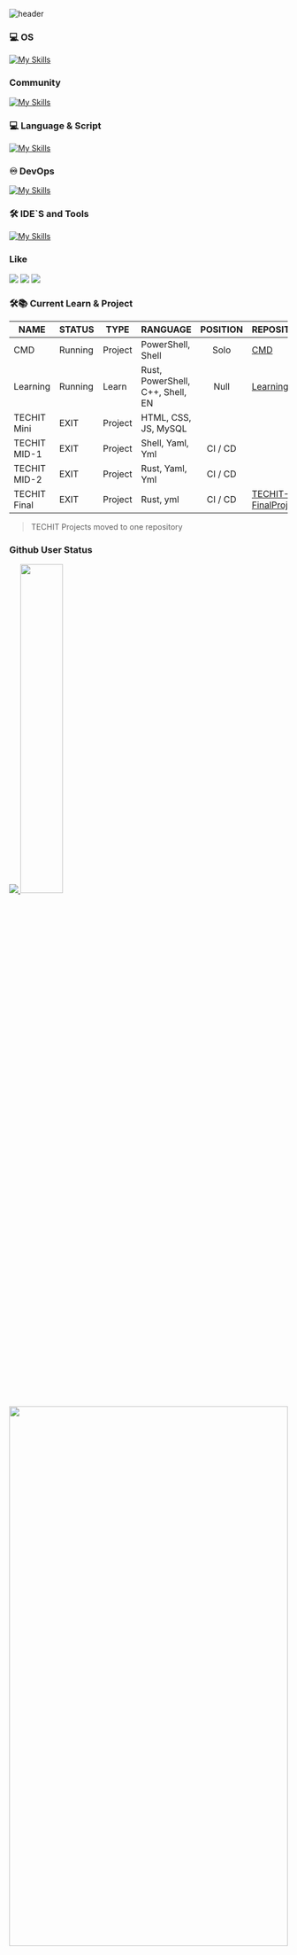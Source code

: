 ![header](https://capsule-render.vercel.app/api?type=waving&color=auto&height=300&section=header&text=Who%20am%20I&fontSize=90)

### 💻 OS
[![My Skills](https://skillicons.dev/icons?i=windows,ubuntu)](https://skillicons.dev)

### Community
[![My Skills](https://skillicons.dev/icons?i=discord)](https://skillicons.dev)

### 💻 Language & Script
[![My Skills](https://skillicons.dev/icons?i=bash,powershell,rust,go,cs,dotnet)](https://skillicons.dev)

### ♾ DevOps
[![My Skills](https://skillicons.dev/icons?i=linux,githubactions,docker,kubernetes,aws)](https://skillicons.dev)

### 🛠️ IDE`S and Tools
[![My Skills](https://skillicons.dev/icons?i=git,vscode,idea,rider)](https://skillicons.dev)
</br>

### Like
<img src="https://img.shields.io/badge/F1-E10600?style=for-the-badge&logo=F1&logoColor=white"/></a>
<img src="https://img.shields.io/badge/Red Bull-DB0A40?style=for-the-badge&logo=redbull&logoColor=white"/></a>
<img src="https://img.shields.io/badge/Rust-000000?style=for-the-badge&logo=Rust&logoColor=white"/></a>

### 🛠📚 Current Learn & Project
| NAME | STATUS | TYPE | RANGUAGE | POSITION | REPOSITORY |
|------|--------|------|----------|:----------:|------------|
| CMD  | Running | Project | PowerShell, Shell | Solo | [CMD](https://github.com/gunwoo8873/CMD.git) |
| Learning | Running | Learn | Rust, PowerShell, C++, Shell, EN | Null | [Learning](https://github.com/gunwoo8873/Learning.git) |
| TECHIT Mini | EXIT | Project | HTML, CSS, JS, MySQL|  |  |
| TECHIT MID-1 | EXIT | Project | Shell, Yaml, Yml | CI / CD |  |
| TECHIT MID-2 | EXIT | Project | Rust, Yaml, Yml| CI / CD |  |
| TECHIT Final | EXIT | Project | Rust, yml | CI / CD | [TECHIT-FinalProject](https://github.com/gunwoo8873/TECHIT-FinalProject.git) |
> TECHIT Projects moved to one repository


### Github User Status
<a href="s">
  <img src="https://github-readme-stats.vercel.app/api/top-langs/?username=gunwoo8873&exclude_repo=gunwoo8873.github.io&layout=compact&theme=tokyonight" />
</a>
<a href="s">
  <img src="https://github-readme-stats.vercel.app/api?username=gunwoo8873&theme=tokyonight&show_icons=true" width="39%" />
</a>

<a href="https://github.com/devxb/gitanimals">
  <img src="https://render.gitanimals.org/farms/{gunwoo8873}" width="100%" height="50%"/>
</a>

[![Ashutosh's github activity graph](https://github-readme-activity-graph.vercel.app/graph?username=gunwoo8873&theme=tokyo-night)](https://github.com/gunwoo8873/github-readme-activity-graph)

